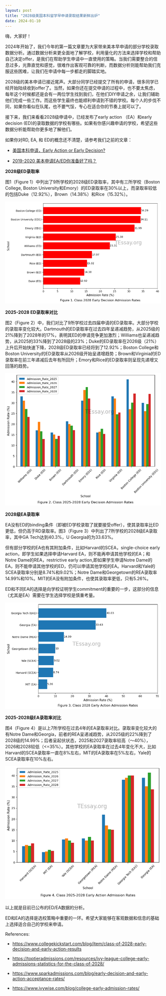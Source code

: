 ```yaml
---
layout: post
title: "2028级美国本科留学早申请录取结果新鲜出炉"
date: 2024-01-10
---
```


嗨，大家好！

2024年开始了，我们今年的第一篇文章要为大家带来美本早申请的部分学校录取数据分析。通过数据分析来更全面地了解学校，利用量化的方法来选择学校和帮助自己决定offer，是我们在帮助学生申请中一直使用的策略。当我们需要整合的信息过多，光靠直觉和感觉，很难作出客观可靠的判断，而数据分析则能帮助我们克服这些困难，让我们在申请中每一步都走的脚踏实地。

2028级的美本申请已接近尾声。大部分同学已经提交了所有的申请，很多同学已经开始陆续收到offer了。当然，如果你还在提交申请的过程中，也不要太焦虑，每年这个时候都还是会有一两位学生找到我们，在他们DIY申请之余，让我们辅助他们完成一些工作。而这些学生最终也能顺利申请到不错的学校。每个人的步伐不同，如果你看似在队尾，也不要气馁，专心在适合你的节奏上就可以了。

接下来，我们来看看2028级申请中，已经发布了early action （EA）和early decision (ED)的录取数据的学校有哪些。如果有你感兴趣申请的学校，希望这些数据分析能帮助你更多地了解他们。

如果你对RD, EA, 和 ED的概念还不清楚，请参考我们之前的文章：

+ [美国本科申请，Early Action or Early Decision?](https://www.tessay.org/blog/2018/10/19/earlyadmission)

+ [2019-2020 美本申请EA/ED你准备好了吗？](https://www.tessay.org/blog/2019/08/05/earlyadmission)

**2028级ED录取率**

图1（Figure 1）中列出了9所学校的2028级ED录取率，其中有三所学校（Boston College, Boston University和Emory）的ED录取率在30%以上，而录取率较低的包括Duke（12.92%），Brown（14.38%）和Rice（15.32%）。


    
![png](/assets/images/2024-01-10-class-2028-early-admission-statistics_files/2024-01-10-class-2028-early-admission-statistics_3_0.png)
    


**2025-2028 ED录取率对比**

图2（Figure 2）中，我们对比了9所学校过去四届申请的ED录取率。大部分学校的录取率变化较大。Dartmouth的ED录取率在过去四年呈递减趋势，从2025级的21%降到了2028年的17%，表明其ED的申请竞争更加激烈；Williams也呈递减趋势，从2025的33%降到了2028级的23%；Duke的ED录取率在2026级（21%）上升后开始快速下降，2028级ED录取率已经将到了12.92%；Boston College和Boston University的ED录取率从2026级开始呈递增趋势；Brown和Virginia的ED录取率在前三年递减后去年有所回升；Emory和Rice的ED录取率则呈现先递增又回落的趋势。



    
![png](/assets/images/2024-01-10-class-2028-early-admission-statistics_files/2024-01-10-class-2028-early-admission-statistics_5_0.png)
    


**2028级EA录取率**

EA没有ED的binding条件（即被ED学校录取了就要接受offer），使其录取率比ED更低，但仍高于RD录取率。图3（Figure 3）中列出了7所学校的2028级EA录取率，其中GA Tech达到40.3%，U Georgia的为33.63%。

但有部分学校的EA也有其附加条件，比如Harvard的SCEA，single-choice early action，即学生如果选择申请Harvard EA，则不能再申请其他学校的EA；和Notre Dame的REA，restrictive early action,即如果学生申请Notre Dame的EA，则不能申请其他学校的ED，仍可以申请其他学校的EA。Harvard和Yale的SCEA录取率分别是8.74%和9.02%；Notre Dame和Georgetown的REA录取率14.99%和10%。MIT的EA没有附加条件，也使其录取率更低，只有5.26%。

ED和不同EA的选择是向学校证明学生commitment的重要的一步，这部分的信息（尤其是EA）需要在学生选择学校是慎重考量。



    
![png](/assets/images/2024-01-10-class-2028-early-admission-statistics_files/2024-01-10-class-2028-early-admission-statistics_7_0.png)
    


**2025-2028级EA录取率对比**

图4（Figure 4）是以上7所学校在过去4年的EA录取率对比。录取率变化较大的有Notre Dame和Georgia，前者的REA呈递减趋势，从2025级的22%降到了2028级的14.99%；后者呈起伏状态，2025和2027录取率较高（～40%），2026和2028较低（<=35%）。其他学校的EA录取率在过去4年变化不大，比如 Harvard的SCEA录取率一直在8%左右，MIT的EA录取率在5%左右，Yale的SCEA录取率在10%左右。


    
![png](/assets/images/2024-01-10-class-2028-early-admission-statistics_files/2024-01-10-class-2028-early-admission-statistics_9_0.png)
    


以上就是目前已公布的ED/EA数据的分析。

ED和EA的选择是选校策略中重要的一环。希望大家能够在客观数据和信息的基础上选择适合自己的学校来申请。

References:

+ https://www.collegekickstart.com/blog/item/class-of-2028-early-decision-and-early-action-results

+ https://toptieradmissions.com/resources/ivy-league-college-early-admissions-statistics-for-the-class-of-2028/

+ https://www.sparkadmissions.com/blog/early-decision-and-early-action-acceptance-rates/

+ https://www.ivywise.com/blog/college-early-admission-rates/
